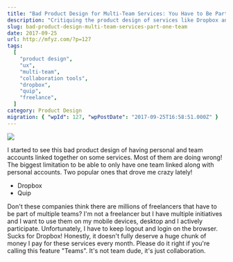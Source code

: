 ```yaml
---
title: "Bad Product Design for Multi-Team Services: You Have to Be Part of Only One Team!"
description: "Critiquing the product design of services like Dropbox and Quip that limit users to a single team account, highlighting the inconvenience for freelancers and individuals involved in multiple projects."
slug: bad-product-design-multi-team-services-part-one-team
date: 2017-09-25
url: http://mfyz.com/?p=127
tags:
  [
    "product design",
    "ux",
    "multi-team",
    "collaboration tools",
    "dropbox",
    "quip",
    "freelance",
  ]
category: Product Design
migration: { "wpId": 127, "wpPostDate": "2017-09-25T16:58:51.000Z" }
---
```


![](/images/archive/en/2020/05/team-feature_jc8t1f.png?fit=650%2C325&ssl=1)

I started to see this bad product design of having personal and team accounts linked together on some services. Most of them are doing wrong! The biggest limitation to be able to only have one team linked along with personal accounts. Two popular ones that drove me crazy lately!

- Dropbox
- Quip

Don't these companies think there are millions of freelancers that have to be part of multiple teams? I'm not a freelancer but I have multiple initiatives and I want to use them on my mobile devices, desktop and I actively participate. Unfortunately, I have to keep logout and login on the browser. Sucks for Dropbox! Honestly, it doesn't fully deserve a huge chunk of money I pay for these services every month. Please do it right if you're calling this feature "Teams". It's not team dude, it's just collaboration.
